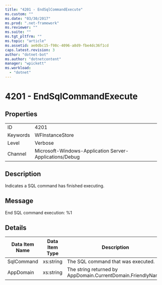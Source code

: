 ```yaml
---
title: "4201 - EndSqlCommandExecute"
ms.custom: ""
ms.date: "03/30/2017"
ms.prod: ".net-framework"
ms.reviewer: ""
ms.suite: ""
ms.tgt_pltfrm: ""
ms.topic: "article"
ms.assetid: ae0dbc15-f98c-4096-a8d9-fbe4dc36f1cd
caps.latest.revision: 3
author: "dotnet-bot"
ms.author: "dotnetcontent"
manager: "wpickett"
ms.workload: 
  - "dotnet"
---
```

# 4201 - EndSqlCommandExecute
## Properties  
  
|||  
|-|-|  
|ID|4201|  
|Keywords|WFInstanceStore|  
|Level|Verbose|  
|Channel|Microsoft-Windows-Application Server-Applications/Debug|  
  
## Description  
 Indicates a SQL command has finished executing.  
  
## Message  
 End SQL command execution: %1  
  
## Details  
  
|Data Item Name|Data Item Type|Description|  
|--------------------|--------------------|-----------------|  
|SqlCommand|xs:string|The SQL command that was executed.|  
|AppDomain|xs:string|The string returned by AppDomain.CurrentDomain.FriendlyName.|
